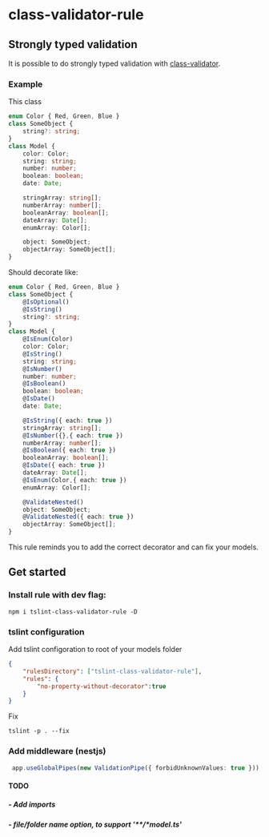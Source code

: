 # class-validator-rule
## Strongly typed validation
It is possible to do strongly typed validation with [class-validator](https://github.com/typestack/class-validator).

### Example
This class 
```typescript
enum Color { Red, Green, Blue }
class SomeObject {
    string?: string;
}
class Model {
    color: Color;
    string: string;
    number: number;
    boolean: boolean;
    date: Date;

    stringArray: string[];
    numberArray: number[];
    booleanArray: boolean[];
    dateArray: Date[];
    enumArray: Color[];

    object: SomeObject;
    objectArray: SomeObject[];
}
```
Should decorate like:
```typescript
enum Color { Red, Green, Blue }
class SomeObject {
    @IsOptional()
    @IsString()
    string?: string;
}
class Model {
    @IsEnum(Color)
    color: Color;
    @IsString()
    string: string;
    @IsNumber()
    number: number;
    @IsBoolean()
    boolean: boolean;
    @IsDate()
    date: Date;

    @IsString({ each: true })
    stringArray: string[];
    @IsNumber({},{ each: true })
    numberArray: number[];
    @IsBoolean({ each: true })
    booleanArray: boolean[];
    @IsDate({ each: true })
    dateArray: Date[];
    @IsEnum(Color,{ each: true })
    enumArray: Color[];

    @ValidateNested()
    object: SomeObject;
    @ValidateNested({ each: true })
    objectArray: SomeObject[];
}
```
This rule reminds you to add the correct decorator and can fix your models.

## Get started
### Install rule with dev flag:
```
npm i tslint-class-validator-rule -D
```

### tslint configuration
Add tslint configoration to root of your models folder
```json
{
    "rulesDirectory": ["tslint-class-validator-rule"],
    "rules": {
        "no-property-without-decorator":true
    }
}
```
Fix
```
tslint -p . --fix 
```

### Add middleware (nestjs)
```typescript
 app.useGlobalPipes(new ValidationPipe({ forbidUnknownValues: true }));
 ```
#### TODO
##### - Add imports
##### - file/folder name option, to support '**/*model.ts'


